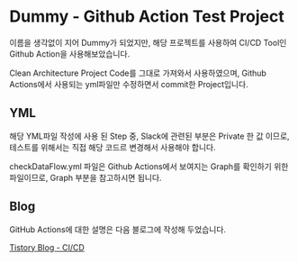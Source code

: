 # Dummy - Github Action Test Project

이름을 생각없이 지어 Dummy가 되었지만, 해당 프로젝트를 사용하여 CI/CD Tool인 Github Action을 사용해보았습니다.

Clean Architecture Project Code를 그대로 가져와서 사용하였으며,
Github Actions에서 사용되는 yml파일만 수정하면서 commit한 Project입니다.

## YML
해당 YML파일 작성에 사용 된 Step 중, Slack에 관련된 부분은 Private 한 값 이므로, 테스트를 위해서는 직접 해당 코드르 변경해서 사용해야 합니다.


checkDataFlow.yml 파일은 Github Actions에서 보여지는 Graph를 확인하기 위한 파일이므로, Graph 부분을 참고하시면 됩니다.


## Blog
GitHub Actions에 대한 설명은 다음 블로그에 작성해 두었습니다.

[Tistory Blog - CI/CD](https://heegs.tistory.com/category/Android/CI%20CD, "CI/CD Example")
